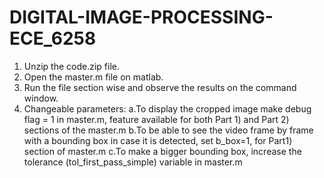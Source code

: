 # DIGITAL-IMAGE-PROCESSING-ECE_6258
1. Unzip the code.zip file.
2. Open the master.m file on matlab. 
3. Run the file section wise and observe the results on the command window.
4. Changeable parameters:
	a.To display the cropped image make debug flag = 1 in master.m, feature available for both Part 1) and Part 2) 	sections of the master.m
	b.To be able to see the video frame by frame with a bounding box in case it is detected, set b_box=1, for Part1) 	section of master.m
	c.To make a bigger bounding box, increase the tolerance (tol_first_pass_simple) variable in master.m 
